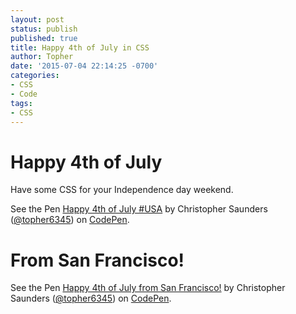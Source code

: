 ```yaml
---
layout: post
status: publish
published: true
title: Happy 4th of July in CSS
author: Topher
date: '2015-07-04 22:14:25 -0700'
categories:
- CSS
- Code
tags:
- CSS
---
```


# Happy 4th of July

Have some CSS for your Independence day weekend.

<p data-height="435" data-theme-id="0" data-slug-hash="QbmWmv" data-default-tab="result" data-user="topher6345" class='codepen'>See the Pen <a href='http://codepen.io/topher6345/pen/QbmWmv/'>Happy 4th of July #USA</a> by Christopher Saunders (<a href='http://codepen.io/topher6345'>@topher6345</a>) on <a href='http://codepen.io'>CodePen</a>.</p>
<script async src="//assets.codepen.io/assets/embed/ei.js"></script>


# From San Francisco!

<p data-height="334" data-theme-id="0" data-slug-hash="aOYbrM" data-default-tab="result" data-user="topher6345" class='codepen'>See the Pen <a href='http://codepen.io/topher6345/pen/aOYbrM/'>Happy 4th of July from San Francisco!</a> by Christopher Saunders (<a href='http://codepen.io/topher6345'>@topher6345</a>) on <a href='http://codepen.io'>CodePen</a>.</p>
<script async src="//assets.codepen.io/assets/embed/ei.js"></script>
